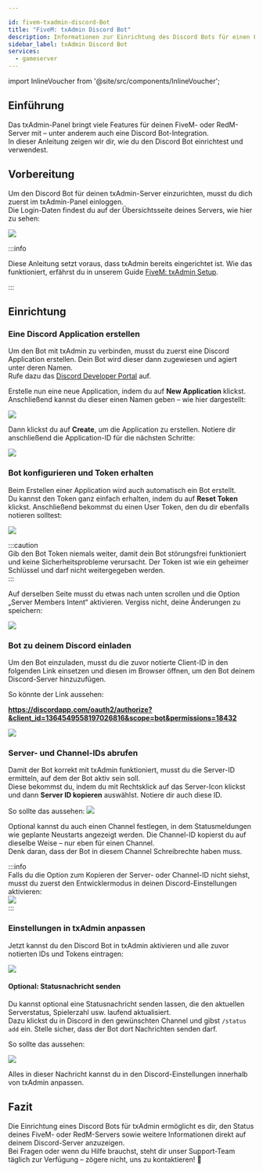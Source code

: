 ```yaml
---

id: fivem-txadmin-discord-Bot  
title: "FiveM: txAdmin Discord Bot"  
description: Informationen zur Einrichtung des Discord Bots für einen FiveM txAdmin Server von ZAP-Hosting – ZAP-Hosting.com Dokumentation  
sidebar_label: txAdmin Discord Bot  
services:  
  - gameserver  
---
```


import InlineVoucher from '@site/src/components/InlineVoucher';


## Einführung  
Das txAdmin-Panel bringt viele Features für deinen FiveM- oder RedM-Server mit – unter anderem auch eine Discord Bot-Integration.  
In dieser Anleitung zeigen wir dir, wie du den Discord Bot einrichtest und verwendest.

<InlineVoucher />

## Vorbereitung

Um den Discord Bot für deinen txAdmin-Server einzurichten, musst du dich zuerst im txAdmin-Panel einloggen.  
Die Login-Daten findest du auf der Übersichtsseite deines Servers, wie hier zu sehen:

![](https://screensaver01.zap-hosting.com/index.php/s/eMFXwb5pQA8HEbF/preview)

:::info

Diese Anleitung setzt voraus, dass txAdmin bereits eingerichtet ist. Wie das funktioniert, erfährst du in unserem Guide [FiveM: txAdmin Setup](fivem-txadmin-setup.md).

:::

## Einrichtung

### Eine Discord Application erstellen

Um den Bot mit txAdmin zu verbinden, musst du zuerst eine Discord Application erstellen. Dein Bot wird dieser dann zugewiesen und agiert unter deren Namen.  
Rufe dazu das [Discord Developer Portal](https://discord.com/developers/applications/) auf.

Erstelle nun eine neue Application, indem du auf **New Application** klickst. Anschließend kannst du dieser einen Namen geben – wie hier dargestellt:

![](https://screensaver01.zap-hosting.com/index.php/s/YPbPtRaPEHZ7pB4/preview)

Dann klickst du auf **Create**, um die Application zu erstellen. Notiere dir anschließend die Application-ID für die nächsten Schritte:

![](https://screensaver01.zap-hosting.com/index.php/s/tzBNzKBGzX8j4EK/preview)

### Bot konfigurieren und Token erhalten

Beim Erstellen einer Application wird auch automatisch ein Bot erstellt.  
Du kannst den Token ganz einfach erhalten, indem du auf **Reset Token** klickst. Anschließend bekommst du einen User Token, den du dir ebenfalls notieren solltest:

![](https://screensaver01.zap-hosting.com/index.php/s/5ypmywwPJxRAFax/preview)

:::caution  
Gib den Bot Token niemals weiter, damit dein Bot störungsfrei funktioniert und keine Sicherheitsprobleme verursacht. Der Token ist wie ein geheimer Schlüssel und darf nicht weitergegeben werden.  
:::

Auf derselben Seite musst du etwas nach unten scrollen und die Option „Server Members Intent“ aktivieren. Vergiss nicht, deine Änderungen zu speichern:

![](https://screensaver01.zap-hosting.com/index.php/s/5ypmywwPJxRAFax/preview)

### Bot zu deinem Discord einladen

Um den Bot einzuladen, musst du die zuvor notierte Client-ID in den folgenden Link einsetzen und diesen im Browser öffnen, um den Bot deinem Discord-Server hinzuzufügen.

So könnte der Link aussehen:

**https://discordapp.com/oauth2/authorize?&client_id=1364549558197026816&scope=bot&permissions=18432**

![](https://screensaver01.zap-hosting.com/index.php/s/yKX4ocRtrZ7zLWB/preview)

### Server- und Channel-IDs abrufen

Damit der Bot korrekt mit txAdmin funktioniert, musst du die Server-ID ermitteln, auf dem der Bot aktiv sein soll.  
Diese bekommst du, indem du mit Rechtsklick auf das Server-Icon klickst und dann **Server ID kopieren** auswählst. Notiere dir auch diese ID.

So sollte das aussehen:
![](https://screensaver01.zap-hosting.com/index.php/s/6RywsHBecDb2Aeb/preview)

Optional kannst du auch einen Channel festlegen, in dem Statusmeldungen wie geplante Neustarts angezeigt werden. Die Channel-ID kopierst du auf dieselbe Weise – nur eben für einen Channel.  
Denk daran, dass der Bot in diesem Channel Schreibrechte haben muss.

:::info  
Falls du die Option zum Kopieren der Server- oder Channel-ID nicht siehst, musst du zuerst den Entwicklermodus in deinen Discord-Einstellungen aktivieren:  
![](https://screensaver01.zap-hosting.com/index.php/s/EE26GrtQ6j6rHjB/preview)  
:::

### Einstellungen in txAdmin anpassen

Jetzt kannst du den Discord Bot in txAdmin aktivieren und alle zuvor notierten IDs und Tokens eintragen:

![](https://screensaver01.zap-hosting.com/index.php/s/HBAEi9c7dMLLCBy/preview)

#### Optional: Statusnachricht senden

Du kannst optional eine Statusnachricht senden lassen, die den aktuellen Serverstatus, Spielerzahl usw. laufend aktualisiert.  
Dazu klickst du in Discord in den gewünschten Channel und gibst `/status add` ein. Stelle sicher, dass der Bot dort Nachrichten senden darf.

So sollte das aussehen:

![](https://screensaver01.zap-hosting.com/index.php/s/XnzsK4NGZTHYsM6/preview)

Alles in dieser Nachricht kannst du in den Discord-Einstellungen innerhalb von txAdmin anpassen.

## Fazit

Die Einrichtung eines Discord Bots für txAdmin ermöglicht es dir, den Status deines FiveM- oder RedM-Servers sowie weitere Informationen direkt auf deinem Discord-Server anzuzeigen.  
Bei Fragen oder wenn du Hilfe brauchst, steht dir unser Support-Team täglich zur Verfügung – zögere nicht, uns zu kontaktieren! 🙂